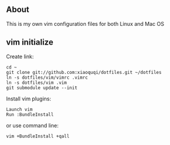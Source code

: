## About

This is my own vim configuration files for both Linux and Mac OS

## vim initialize

Create link:

    cd ~
    git clone git://github.com:xiaoquqi/dotfiles.git ~/dotfiles
    ln -s dotfiles/vim/vimrc .vimrc
    ln -s dotfiles/vim .vim
    git submodule update --init

Install vim plugins:

    Launch vim
    Run :BundleInstall

or use command line:

    vim +BundleInstall +qall

